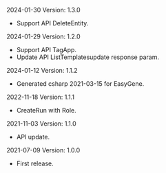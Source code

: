 2024-01-30 Version: 1.3.0
- Support API DeleteEntity.


2024-01-29 Version: 1.2.0
- Support API TagApp.
- Update API ListTemplatesupdate response param.


2024-01-12 Version: 1.1.2
- Generated csharp 2021-03-15 for EasyGene.

2022-11-18 Version: 1.1.1
- CreateRun with Role.

2021-11-03 Version: 1.1.0
- API update.

2021-07-09 Version: 1.0.0
- First release.

